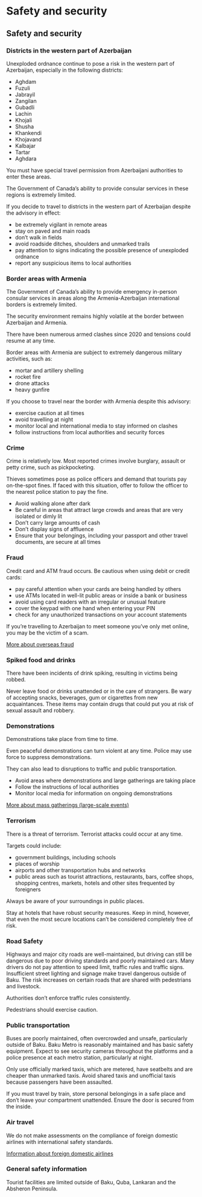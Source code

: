 # Safety and security

## Safety and security

### Districts in the western part of Azerbaijan

Unexploded ordnance continue to pose a risk in the western part of Azerbaijan, especially in the following districts:

* Aghdam
* Fuzuli
* Jabrayil
* Zangilan
* Gubadli
* Lachin
* Khojali
* Shusha
* Khankendi
* Khojavand
* Kalbajar
* Tartar
* Aghdara

You must have special travel permission from Azerbaijani authorities to enter these areas.

The Government of Canada’s ability to provide consular services in these regions is extremely limited.

If you decide to travel to districts in the western part of Azerbaijan despite the advisory in effect:

* be extremely vigilant in remote areas
* stay on paved and main roads
* don’t walk in fields
* avoid roadside ditches, shoulders and unmarked trails
* pay attention to signs indicating the possible presence of unexploded ordnance
* report any suspicious items to local authorities

### Border areas with Armenia

The Government of Canada’s ability to provide emergency in-person consular services in areas along the Armenia-Azerbaijan international borders is extremely limited.

The security environment remains highly volatile at the border between Azerbaijan and Armenia.

There have been numerous armed clashes since 2020 and tensions could resume at any time.

Border areas with Armenia are subject to extremely dangerous military activities, such as:

* mortar and artillery shelling
* rocket fire
* drone attacks
* heavy gunfire

If you choose to travel near the border with Armenia despite this advisory:

* exercise caution at all times
* avoid travelling at night
* monitor local and international media to stay informed on clashes
* follow instructions from local authorities and security forces

### Crime

Crime is relatively low. Most reported crimes involve burglary, assault or petty crime, such as pickpocketing.

Thieves sometimes pose as police officers and demand that tourists pay on-the-spot fines. If faced with this situation, offer to follow the officer to the nearest police station to pay the fine.

* Avoid walking alone after dark
* Be careful in areas that attract large crowds and areas that are very isolated or dimly lit
* Don’t carry large amounts of cash
* Don’t display signs of affluence
* Ensure that your belongings, including your passport and other travel documents, are secure at all times

### Fraud

Credit card and ATM fraud occurs. Be cautious when using debit or credit cards:

* pay careful attention when your cards are being handled by others
* use ATMs located in well-lit public areas or inside a bank or business
* avoid using card readers with an irregular or unusual feature
* cover the keypad with one hand when entering your PIN
* check for any unauthorized transactions on your account statements

If you’re travelling to Azerbaijan to meet someone you’ve only met online, you may be the victim of a scam.

[More about overseas fraud](https://travel.gc.ca/travelling/health-safety/overseas-fraud)

### Spiked food and drinks

There have been incidents of drink spiking, resulting in victims being robbed.

Never leave food or drinks unattended or in the care of strangers. Be wary of accepting snacks, beverages, gum or cigarettes from new acquaintances. These items may contain drugs that could put you at risk of sexual assault and robbery.

### Demonstrations

Demonstrations take place from time to time.

Even peaceful demonstrations can turn violent at any time. Police may use force to suppress demonstrations.

They can also lead to disruptions to traffic and public transportation.

* Avoid areas where demonstrations and large gatherings are taking place
* Follow the instructions of local authorities
* Monitor local media for information on ongoing demonstrations

[More about mass gatherings (large-scale events)](http://travel.gc.ca/travelling/health-safety/mass-gatherings)

### Terrorism

There is a threat of terrorism. Terrorist attacks could occur at any time.

Targets could include:

* government buildings, including schools
* places of worship
* airports and other transportation hubs and networks
* public areas such as tourist attractions, restaurants, bars, coffee shops, shopping centres, markets, hotels and other sites frequented by foreigners

Always be aware of your surroundings in public places.

Stay at hotels that have robust security measures. Keep in mind, however, that even the most secure locations can’t be considered completely free of risk.

### Road Safety

Highways and major city roads are well-maintained, but driving can still be dangerous due to poor driving standards and poorly maintained cars. Many drivers do not pay attention to speed limit, traffic rules and traffic signs. Insufficient street lighting and signage make travel dangerous outside of Baku. The risk increases on certain roads that are shared with pedestrians and livestock.

Authorities don’t enforce traffic rules consistently.

Pedestrians should exercise caution.

### Public transportation

Buses are poorly maintained, often overcrowded and unsafe, particularly outside of Baku. Baku Metro is reasonably maintained and has basic safety equipment. Expect to see security cameras throughout the platforms and a police presence at each metro station, particularly at night.

Only use officially marked taxis, which are metered, have seatbelts and are cheaper than unmarked taxis. Avoid shared taxis and unofficial taxis because passengers have been assaulted.

If you must travel by train, store personal belongings in a safe place and don’t leave your compartment unattended. Ensure the door is secured from the inside.

### Air travel

We do not make assessments on the compliance of foreign domestic airlines with international safety standards.

[Information about foreign domestic airlines](https://travel.gc.ca/air/in-flight-safety#other)

### General safety information

Tourist facilities are limited outside of Baku, Quba, Lankaran and the Absheron Peninsula.
